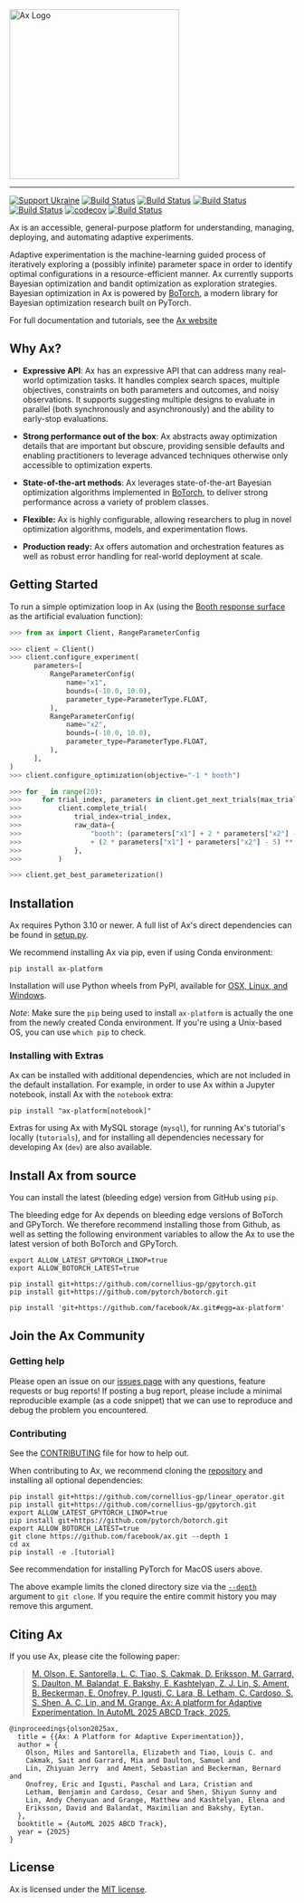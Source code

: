 <img width="300" src="https://ax.dev/img/ax_logo_lockup.svg" alt="Ax Logo" />

<hr/>

[![Support Ukraine](https://img.shields.io/badge/Support-Ukraine-FFD500?style=flat&labelColor=005BBB)](https://opensource.fb.com/support-ukraine)
[![Build Status](https://img.shields.io/pypi/v/ax-platform.svg)](https://pypi.org/project/ax-platform/)
[![Build Status](https://img.shields.io/pypi/pyversions/ax-platform.svg)](https://pypi.org/project/ax-platform/)
[![Build Status](https://img.shields.io/pypi/wheel/ax-platform.svg)](https://pypi.org/project/ax-platform/)
[![Build Status](https://github.com/facebook/Ax/workflows/Build%20and%20Test%20Workflow/badge.svg)](https://github.com/facebook/Ax/actions?query=workflow%3A%22Build+and+Test+Workflow%22)
[![codecov](https://codecov.io/gh/facebook/Ax/branch/main/graph/badge.svg)](https://codecov.io/gh/facebook/Ax)
[![Build Status](https://img.shields.io/badge/license-MIT-green.svg)](LICENSE)

Ax is an accessible, general-purpose platform for understanding, managing,
deploying, and automating adaptive experiments.

Adaptive experimentation is the machine-learning guided process of iteratively
exploring a (possibly infinite) parameter space in order to identify optimal
configurations in a resource-efficient manner. Ax currently supports Bayesian
optimization and bandit optimization as exploration strategies. Bayesian
optimization in Ax is powered by
[BoTorch](https://github.com/facebookexternal/botorch), a modern library for
Bayesian optimization research built on PyTorch.

For full documentation and tutorials, see the [Ax website](https://ax.dev)

## Why Ax?

- **Expressive API**: Ax has an expressive API that can address many real-world
  optimization tasks. It handles complex search spaces, multiple objectives,
  constraints on both parameters and outcomes, and noisy observations. It
  supports suggesting multiple designs to evaluate in parallel (both
  synchronously and asynchronously) and the ability to early-stop evaluations.

- **Strong performance out of the box**: Ax abstracts away optimization details
  that are important but obscure, providing sensible defaults and enabling
  practitioners to leverage advanced techniques otherwise only accessible to
  optimization experts.

- **State-of-the-art methods**: Ax leverages state-of-the-art Bayesian
  optimization algorithms implemented in [BoTorch](https://botorch.org/), to
  deliver strong performance across a variety of problem classes.

- **Flexible:** Ax is highly configurable, allowing researchers to plug in novel
  optimization algorithms, models, and experimentation flows.

- **Production ready:** Ax offers automation and orchestration features as well
  as robust error handling for real-world deployment at scale.

## Getting Started

To run a simple optimization loop in Ax (using the
[Booth response surface](https://www.sfu.ca/~ssurjano/booth.html) as the
artificial evaluation function):

```python
>>> from ax import Client, RangeParameterConfig

>>> client = Client()
>>> client.configure_experiment(
      parameters=[
          RangeParameterConfig(
              name="x1",
              bounds=(-10.0, 10.0),
              parameter_type=ParameterType.FLOAT,
          ),
          RangeParameterConfig(
              name="x2",
              bounds=(-10.0, 10.0),
              parameter_type=ParameterType.FLOAT,
          ),
      ],
)
>>> client.configure_optimization(objective="-1 * booth")

>>> for _ in range(20):
>>>     for trial_index, parameters in client.get_next_trials(max_trials=1).items():
>>>         client.complete_trial(
>>>             trial_index=trial_index,
>>>             raw_data={
>>>                 "booth": (parameters["x1"] + 2 * parameters["x2"] - 7) ** 2
>>>                 + (2 * parameters["x1"] + parameters["x2"] - 5) ** 2
>>>             },
>>>         )

>>> client.get_best_parameterization()
```

## Installation

Ax requires Python 3.10 or newer. A full list of Ax's direct dependencies can be
found in [setup.py](https://github.com/facebook/Ax/blob/main/setup.py).

We recommend installing Ax via pip, even if using Conda environment:

```shell
pip install ax-platform
```

Installation will use Python wheels from PyPI, available for
[OSX, Linux, and Windows](https://pypi.org/project/ax-platform/#files).

_Note_: Make sure the `pip` being used to install `ax-platform` is actually the
one from the newly created Conda environment. If you're using a Unix-based OS,
you can use `which pip` to check.

### Installing with Extras

Ax can be installed with additional dependencies, which are not included in the
default installation. For example, in order to use Ax within a Jupyter notebook,
install Ax with the `notebook` extra:

```shell
pip install "ax-platform[notebook]"
```

Extras for using Ax with MySQL storage (`mysql`), for running Ax's tutorial's
locally (`tutorials`), and for installing all dependencies necessary for
developing Ax (`dev`) are also available.

## Install Ax from source

You can install the latest (bleeding edge) version from GitHub using `pip`.

The bleeding edge for Ax depends on bleeding edge versions of BoTorch and
GPyTorch. We therefore recommend installing those from Github, as well as
setting the following environment variables to allow the Ax to use the latest
version of both BoTorch and GPyTorch.

```shell
export ALLOW_LATEST_GPYTORCH_LINOP=true
export ALLOW_BOTORCH_LATEST=true

pip install git+https://github.com/cornellius-gp/gpytorch.git
pip install git+https://github.com/pytorch/botorch.git

pip install 'git+https://github.com/facebook/Ax.git#egg=ax-platform'
```

## Join the Ax Community

### Getting help

Please open an issue on our [issues page](https://github.com/facebook/Ax/issues)
with any questions, feature requests or bug reports! If posting a bug report,
please include a minimal reproducible example (as a code snippet) that we can
use to reproduce and debug the problem you encountered.

### Contributing

See the [CONTRIBUTING](CONTRIBUTING.md) file for how to help out.

When contributing to Ax, we recommend cloning the
[repository](https://github.com/facebook/Ax) and installing all optional
dependencies:

```
pip install git+https://github.com/cornellius-gp/linear_operator.git
pip install git+https://github.com/cornellius-gp/gpytorch.git
export ALLOW_LATEST_GPYTORCH_LINOP=true
pip install git+https://github.com/pytorch/botorch.git
export ALLOW_BOTORCH_LATEST=true
git clone https://github.com/facebook/ax.git --depth 1
cd ax
pip install -e .[tutorial]
```

See recommendation for installing PyTorch for MacOS users above.

The above example limits the cloned directory size via the
[`--depth`](https://git-scm.com/docs/git-clone#Documentation/git-clone.txt---depthltdepthgt)
argument to `git clone`. If you require the entire commit history you may remove
this argument.

## Citing Ax

If you use Ax, please cite the following paper:
> [M. Olson, E. Santorella, L. C. Tiao, S. Cakmak, D. Eriksson, M. Garrard, S. Daulton, M. Balandat,  E. Bakshy, E. Kashtelyan, Z. J. Lin, S. Ament, B. Beckerman, E. Onofrey, P. Igusti, C. Lara, B. Letham, C. Cardoso, S. S. Shen, A. C. Lin, and M. Grange. Ax: A platform for Adaptive Experimentation. In AutoML 2025 ABCD Track, 2025.](https://openreview.net/forum?id=U1f6wHtG1g)

```
@inproceedings{olson2025ax,
  title = {{Ax: A Platform for Adaptive Experimentation}},
  author = {
    Olson, Miles and Santorella, Elizabeth and Tiao, Louis C. and
    Cakmak, Sait and Garrard, Mia and Daulton, Samuel and
    Lin, Zhiyuan Jerry  and Ament, Sebastian and Beckerman, Bernard and
    Onofrey, Eric and Igusti, Paschal and Lara, Cristian and
    Letham, Benjamin and Cardoso, Cesar and Shen, Shiyun Sunny and
    Lin, Andy Chenyuan and Grange, Matthew and Kashtelyan, Elena and
    Eriksson, David and Balandat, Maximilian and Bakshy, Eytan.
  },
  booktitle = {AutoML 2025 ABCD Track},
  year = {2025}
}
```

## License

Ax is licensed under the [MIT license](./LICENSE).
